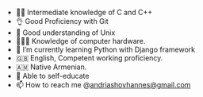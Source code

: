 - 👨‍🎓 Intermediate knowledge of C and C++
- 👌 Good Proficiency with Git 
- 👀 Good understanding of Unix
- 👨🏻‍💻 Knowledge of computer hardware.
- 🐍 I’m currently learning Python with Django framework
- 🇬🇧 English, Competent working proficiency.
- 🇦🇲 Native Armenian.
- 🏁 Able to self-educate
- 📫 How to reach me @andriashovhannes@gmail.com

<!---
Anddreas/Anddreas is a ✨ special ✨ repository because its `README.md` (this file) appears on your GitHub profile.
You can click the Preview link to take a look at your changes.
--->
